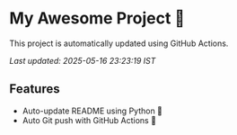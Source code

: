 # My Awesome Project 🚀

This project is automatically updated using GitHub Actions.

_Last updated: 2025-05-16 23:23:19 IST_

## Features
- Auto-update README using Python 🐍
- Auto Git push with GitHub Actions 🤖
